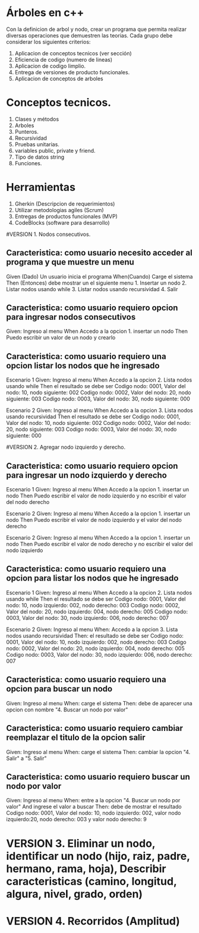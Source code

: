 # Árboles en c++
Con la definicion de arbol y nodo, crear un programa que permita realizar diversas operaciones que demuestren las teorias.
Cada grupo debe considerar los siguientes criterios:

1. Aplicacion de conceptos tecnicos (ver sección)
2. Eficiencia de codigo (numero de lineas)
3. Aplicacion de codigo limplio.
4. Entrega de versiones de producto funcionales.
5. Aplicacion de conceptos de arboles


# Conceptos tecnicos.
1. Clases y métodos
2. Arboles
3. Punteros.
4. Recursividad
5. Pruebas unitarias.
6. variables public, private y friend.
7. Tipo de datos string
8. Funciones.

# Herramientas 
1. Gherkin (Descripcion de requerimientos)
2. Utilizar metodologias agiles (Scrum)
3. Entregas de productos funcionales (MVP)
4. CodeBlocks (software para desarrollo)

#VERSION 1. Nodos consecutivos.

## Caracteristica: como usuario necesito acceder al programa y que muestre un menu	
Given (Dado)	Un usuario inicia el programa
When(Cuando)	Carge el sistema
Then (Entonces)	debe mostrar un el siguiente menu
	1. Insertar un nodo
	2. Listar nodos usando while
	3. Listar nodos usando recursividad
	4. Salir

## Caracteristica: como usuario requiero opcion para ingresar nodos consecutivos	
Given:	Ingreso al menu
When	Accedo a la opcion 1. insertar un nodo
Then	Puedo escribir un valor de un nodo y crearlo
	
## Caracteristica: como usuario requiero una opcion listar los nodos que he ingresado	
Escenario 1	
Given:	Ingreso al menu
When	Accedo a la opcion 2. Lista nodos usando while
Then	el resultado se debe ser 
	Codigo nodo: 0001, Valor del nodo: 10, nodo siguiente: 002
	Codigo nodo: 0002, Valor del nodo: 20, nodo siguiente: 003
	Codigo nodo: 0003, Valor del nodo: 30, nodo siguiente: 000

Escenario 2	
Given:	Ingreso al menu
When	Accedo a la opcion 3. Lista nodos usando recursividad
Then	el resultado se debe ser 
	Codigo nodo: 0001, Valor del nodo: 10, nodo siguiente: 002
	Codigo nodo: 0002, Valor del nodo: 20, nodo siguiente: 003
	Codigo nodo: 0003, Valor del nodo: 30, nodo siguiente: 000


#VERSION 2.     Agregar nodo izquierdo y derecho.

## Caracteristica: como usuario requiero opcion para ingresar un nodo izquierdo y derecho	
Escenario 1	
Given:	Ingreso al menu
When	Accedo a la opcion 1. insertar un nodo
Then	Puedo escribir el valor de nodo izquierdo y no escribir el valor del nodo derecho
	
Escenario 2	
Given:	Ingreso al menu
When	Accedo a la opcion 1. insertar un nodo
Then	Puedo escribir el valor de nodo izquierdo y  el valor del nodo derecho
	
Escenario 2	
Given:	Ingreso al menu
When	Accedo a la opcion 1. insertar un nodo
Then	Puedo escribir el valor de nodo derecho y no escribir el valor del nodo izquierdo

	
## Caracteristica: como usuario requiero una opcion para listar los nodos que he ingresado	
Escenario 1	
Given:	Ingreso al menu
When	Accedo a la opcion 2. Lista nodos usando while
Then	el resultado se debe ser 
	Codigo nodo: 0001, Valor del nodo: 10, nodo izquierdo: 002, nodo derecho: 003
	Codigo nodo: 0002, Valor del nodo: 20, nodo izquierdo: 004, nodo derecho: 005
	Codigo nodo: 0003, Valor del nodo: 30, nodo izquierdo: 006, nodo derecho: 007

Escenario 2	
Given:	Ingreso al menu
When:	Accedo a la opcion 3. Lista nodos usando recursividad
Then:	el resultado se debe ser 
	Codigo nodo: 0001, Valor del nodo: 10, nodo izquierdo: 002, nodo derecho: 003
	Codigo nodo: 0002, Valor del nodo: 20, nodo izquierdo: 004, nodo derecho: 005
	Codigo nodo: 0003, Valor del nodo: 30, nodo izquierdo: 006, nodo derecho: 007
  
## Caracteristica: como usuario requiero una opcion para buscar un nodo
Given: Ingreso al menu
When: carge el sistema
Then: debe de aparecer una opcion con nombre "4. Buscar un nodo por valor"

## Caracteristica: como usuario requiero cambiar reemplazar el titulo de la opcion salir
Given: Ingreso al menu
When: carge el sistema
Then: cambiar la opcion "4. Salir" a "5. Salir"

## Caracteristica: como usuario requiero buscar un nodo por valor
Given: Ingreso al menu
When: entre a la opcion "4. Buscar un nodo por valor"
And ingrese el valor a buscar
Then: debe de mostrar el resultado
     Codigo nodo: 0001, Valor del nodo: 10, nodo izquierdo: 002, valor nodo izquierdo:20, nodo derecho: 003 y valor nodo derecho: 9


# VERSION 3. Eliminar un nodo, identificar un nodo (hijo, raiz, padre, hermano, rama, hoja), Describir caracteristicas (camino, longitud, algura, nivel, grado, orden)

# VERSION 4. Recorridos (Amplitud)

  

